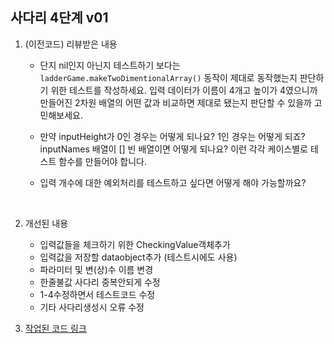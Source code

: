 ## 사다리 4단계 v01

1. (이전코드) 리뷰받은 내용

   - 단지 nil인지 아닌지 테스트하기 보다는 `ladderGame.makeTwoDimentionalArray()` 동작이 제대로 동작했는지 판단하기 위한 테스트를 작성하세요.
     입력 데이터가 이름이 4개고 높이가 4였으니까 만들어진 2차원 배열의 어떤 값과 비교하면 제대로 됐는지 판단할 수 있을까 고민해보세요.

   - 만약 inputHeight가 0인 경우는 어떻게 되나요? 1인 경우는 어떻게 되죠?
     inputNames 배열이 [] 빈 배열이면 어떻게 되나요?
     이런 각각 케이스별로 테스트 함수를 만들어야 합니다.

   - 입력 개수에 대한 예외처리를 테스트하고 싶다면 어떻게 해야 가능할까요?

     ​

2. 개선된 내용

   - 입력값들을 체크하기 위한 CheckingValue객체추가
   - 입력값을 저장할 dataobject추가 (테스트시에도 사용)
   - 파라미터 및 변(상)수 이름 변경
   - 한줄불값 사다리 중복안되게 수정
   - 1-4수정하면서 테스트코드 수정
   - 기타 사다리생성시 오류 수정



3. [작업된 코드 링크](https://github.com/JeongHoonkr/swift-laddergame/tree/ladder-step4) 